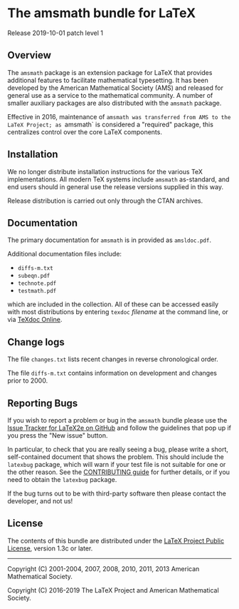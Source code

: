 The amsmath bundle for LaTeX
============================

Release 2019-10-01 patch level 1

Overview
--------

The `amsmath` package is an extension package for LaTeX that provides
additional features to facilitate mathematical typesetting. It has been
developed by the American Mathematical Society (AMS) and released for general
use as a service to the mathematical community. A number of smaller
auxiliary packages are also distributed with the `amsmath` package.

Effective in 2016, maintenance of `amsmath was transferred from AMS to
the LaTeX Project; as `amsmath` is considered a "required" package, this
centralizes control over the core LaTeX components.

Installation
------------

We no longer distribute installation instructions for the various TeX
implementations. All modern TeX systems include `amsmath` as-standard, and end
users should in general use the release versions supplied in this way.

Release distribution is carried out only through the CTAN archives.

Documentation
-------------

The primary documentation for `amsmath` is in provided as `amsldoc.pdf`.

Additional documentation files include:

 - `diffs-m.txt`
 - `subeqn.pdf`
 - `technote.pdf`
 - `testmath.pdf`

which are included in the collection.  All of these can be accessed
easily with most distributions by entering `texdoc` *filename* at the
command line, or via [TeXdoc Online](http://texdoc.net).

Change logs
-----------

The file `changes.txt` lists recent changes in reverse chronological order.

The file `diffs-m.txt` contains information on development and changes
prior to 2000.

Reporting Bugs
--------------

If you wish to report a problem or bug in the `amsmath` bundle
please use the [Issue Tracker for LaTeX2e on
GitHub](https://github.com/latex3/latex2e/issues)
and follow the guidelines that pop up if you press the "New issue" button.

In particular, to check that you are really seeing a bug, please write
a short, self-contained document that shows the problem. This should
include the `latexbug` package, which will warn if your test file is
not suitable for one or the other reason. See the [CONTRIBUTING
guide](https://github.com/latex3/latex2e/blob/master/CONTRIBUTING.md)
for further details, or if you need to obtain the `latexbug` package.

If the bug turns out to be with third-party software then please
contact the developer, and not us!

License
-------

The contents of this bundle are distributed under the [LaTeX Project
Public License](https://www.latex-project.org/lppl/lppl-1-3c/),
version 1.3c or later.

-----

<p>Copyright (C) 2001-2004, 2007, 2008, 2010, 2011, 2013 American Mathematical Society. <br />
<p>Copyright (C) 2016-2019 The LaTeX Project and American Mathematical Society. <br />

